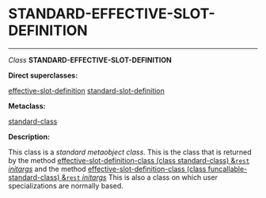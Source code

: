 STANDARD-EFFECTIVE-SLOT-DEFINITION
==================================

------------------------------------------------------------------------

*Class* **STANDARD-EFFECTIVE-SLOT-DEFINITION**

**Direct superclasses:**

[]()[effective-slot-definition](class-effective-slot-definition.md) [standard-slot-definition](class-standard-slot-definition.md)

**Metaclass:**

[standard-class](class-standard-class.md)

**Description:**

This class is a *standard metaobject class*. This is the class that is returned by the method [effective-slot-definition-class (class standard-class) &`rest` *initargs*](effective-slot-definition-class-standard-class.md) and the method [effective-slot-definition-class (class funcallable-standard-class) &`rest` *initargs*](effective-slot-definition-class-funcallable-standard-class.md) This is also a class on which user specializations are normally based.

